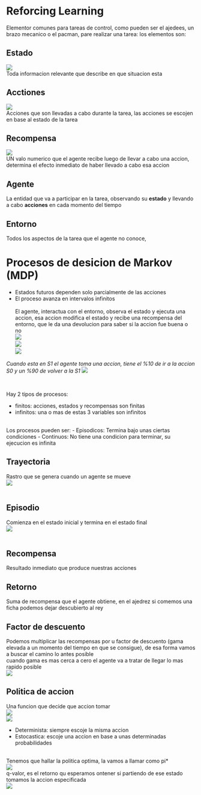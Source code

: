 # Reforcing Learning
Elementor comunes para tareas de control, como pueden ser el ajedees, un brazo mecanico o el pacman, pare realizar una tarea:  los elementos son:

## Estado
<img src="https://latex.codecogs.com/svg.image?S_t" /><br />
Toda informacion relevante que describe en que situacion esta<br />

## Acctiones
<img src="https://latex.codecogs.com/svg.image?A_t" /><br />
Acciones que son llevadas a cabo durante la tarea, las acciones se escojen en base al estado de la tarea

## Recompensa
<img src="https://latex.codecogs.com/svg.image?R_t" /><br />
UN valo numerico que el agente recibe luego de llevar a cabo una accion, determina el efecto inmediato de haber llevado a cabo esa accion

## Agente
La entidad que va a participar en la tarea, observando su **estado** y llevando a cabo **acciones** en cada momento del tiempo

## Entorno
Todos los aspectos de la tarea que el agente no conoce, 

# Procesos de desicion de Markov (MDP)
- Estados futuros dependen solo parcialmente de las acciones
- El proceso avanza en intervalos infinitos 
<br /><br />
El agente, interactua con el entorno, observa el estado y ejecuta una accion, esa accion modifica el estado y recibe una recompensa del entorno, que le da una devolucion para saber si la accion fue buena o no<br />
<img src="images/1.png" /><br />
<img src="images/2.png" /><br />
<img src="images/3.png" /><br />

*Cuando esta en S1 el agente toma una accion, tiene el %10 de ir a la accion S0 y un %90 de volver a la S1*
<img src="images/4.png" /><br />

<br />

Hay 2 tipos de procesos:
- finitos: acciones, estados y recompensas son finitas
- infinitos: una o mas de estas 3 variables son infinitos
<br />
Los procesos pueden ser:
- Episodicos: Termina bajo unas ciertas condiciones
- Continuos: No tiene una condicion para terminar, su ejecucion es infinita
<br />

## Trayectoria
Rastro que se genera cuando un agente se mueve<br />
<img src="images/5.png" /><br />
<br />

## Episodio
Comienza en el estado inicial y termina en el estado final<br />
<img src="images/6.png" /><br />
<br />

## Recompensa
Resultado inmediato que produce nuestras acciones<br />


## Retorno
Suma de recompensa que el agente obtiene, en el ajedrez si comemos una ficha podemos dejar descubierto al rey<br />

## Factor de descuento
Podemos multiplicar las recompensas por u factor de descuento (gama elevada a un momento del tiempo en que se consigue), de esa forma vamos a buscar el camino lo antes posible<br />
cuando gama es mas cerca a cero el agente va a tratar de llegar lo mas rapido posible<br />
<img src="images/7.png" /><br />

## Politica de accion
Una funcion que decide que accion tomar<br />
<img src="images/8.png" /><br />
<img src="images/9.png" /><br />

- Determinista: siempre escoje la misma accion
- Estocastica: escoje una accion en base a unas determinadas probabilidades
<br />
Tenemos que hallar la politica optima, la vamos a llamar como pi*
<br />
<img src="images/10.png" /><br />
q-valor, es el retorno qu esperamos ontener si partiendo de ese estado tomamos la accion especificada<br />
<img src="images/11.png" /><br />
